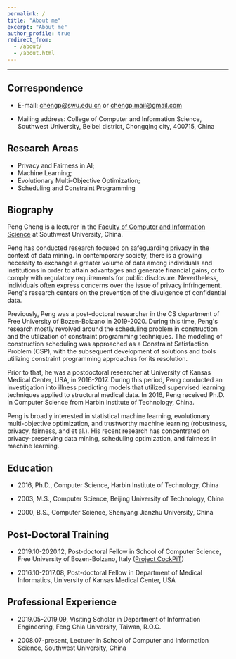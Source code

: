 ```yaml
---
permalink: /
title: "About me"
excerpt: "About me"
author_profile: true
redirect_from: 
  - /about/
  - /about.html
---
```


---

<!--
上面代码不能动，连空行都不能有
This is the front page of a website that is powered by the [academicpages template](https://github.com/academicpages/academicpages.github.io) and hosted on GitHub pages. [GitHub pages](https://pages.github.com) is a free service in which websites are built and hosted from code and data stored in a GitHub repository, automatically updating when a new commit is made to the respository. This template was forked from the [Minimal Mistakes Jekyll Theme](https://mmistakes.github.io/minimal-mistakes/) created by Michael Rose, and then extended to support the kinds of content that academics have: publications, talks, teaching, a portfolio, blog posts, and a dynamically-generated CV. You can fork [this repository](https://github.com/academicpages/academicpages.github.io) right now, modify the configuration and markdown files, add your own PDFs and other content, and have your own site for free, with no ads! An older version of this template powers my own personal website at [stuartgeiger.com](http://stuartgeiger.com), which uses [this Github repository](https://github.com/staeiou/staeiou.github.io).
-->



## Correspondence  

   - E-mail:  <chengp@swu.edu.cn> or <chengp.mail@gmail.com>     

   - Mailing address:   College of Computer and Information Science, Southwest University, Beibei district, Chongqing city, 400715, China   



## Research Areas  
   * Privacy and Fairness in AI;   
   * Machine Learning;   
   * Evolutionary Multi-Objective Optimization;   
   * Scheduling and Constraint Programming 



## Biography

Peng Cheng is a lecturer in the [Faculty of Computer and Information Science](http://cis.swu.edu.cn/) at Southwest University, China. 

Peng has conducted research focused on safeguarding privacy in the context of data mining. 
In contemporary society, there is a growing necessity to exchange a greater volume of data among individuals 
and institutions in order to attain advantages and generate financial gains, 
or to comply with regulatory requirements for public disclosure. 
Nevertheless, individuals often express concerns over the issue of privacy infringement. 
Peng's research centers on the prevention of the divulgence of confidential data.

Previously, Peng was a post-doctoral researcher in the CS department of Free University of Bozen-Bolzano in 2019-2020. During this time, Peng's research mostly revolved around the scheduling problem in construction and the utilization of constraint programming techniques. The modeling of construction scheduling was approached as a Constraint Satisfaction Problem (CSP), with the subsequent development of solutions and tools utilizing constraint programming approaches for its resolution.

Prior to that, he was a postdoctoral researcher at University of Kansas Medical Center, USA, in 2016-2017. During this period, Peng conducted an investigation into illness predicting models that utilized supervised learning techniques applied to structural medical data.
In 2016, Peng received Ph.D. in Computer Science from Harbin Institute of Technology, China. 

Peng is broadly interested in statistical machine learning, evolutionary multi-objective optimization, and trustworthy machine learning (robustness, privacy, fairness, and et al.). 
His recent research has concentrated on privacy-preserving data mining, scheduling optimization, and fairness in machine learning.



## Education

- 2016, Ph.D., Computer Science, Harbin Institute of Technology, China  

- 2003, M.S.,  Computer Science, Beijing University of Technology, China  

- 2000, B.S.,  Computer Science, Shenyang Jianzhu University, China



## Post-Doctoral Training

* 2019.10-2020.12, Post-doctoral Fellow in School of Computer Science, Free University of Bozen-Bolzano, Italy	([Project CockPiT](https://cpm-project.inf.unibz.it/))
    
* 2016.10-2017.08, Post-doctoral Fellow in Department of Medical Informatics, University of Kansas Medical Center, USA	



## Professional Experience

- 2019.05-2019.09, Visiting Scholar in Department of Information Engineering, Feng Chia University, Taiwan, R.O.C.
    
- 2008.07-present, Lecturer in School of Computer and Information Science, Southwest University, China				
		  

<br/>
<br/>

<!--
<script type="text/javascript" id="clustrmaps" src="//clustrmaps.com/map_v2.js?d=DG2TxAXrQSCeM3ErBYGwu02YS-6Tnbp0nR0HqWHDyUk&cl=ffffff&w=a"></script>
-->

<script type='text/javascript' id='clustrmaps' src='//cdn.clustrmaps.com/map_v2.js?cl=ffffff&w=327&t=tt&d=DG2TxAXrQSCeM3ErBYGwu02YS-6Tnbp0nR0HqWHDyUk&co=2d78ad&cmo=3acc3a&cmn=ff5353&ct=ffffff'></script>
